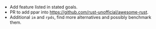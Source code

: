 * Add feature listed in stated goals.
* PR to add ppar into https://github.com/rust-unofficial/awesome-rust.
* Additional `im` and `rpds`, find more alternatives and possibly
  benchmark them.
